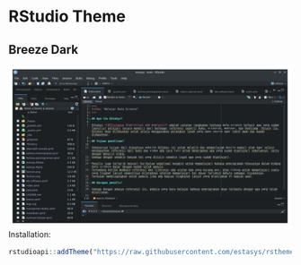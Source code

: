 # RStudio Theme

## Breeze Dark

![breeze-dark](img/breeze-dark.png)
Installation:

```R
rstudioapi::addTheme("https://raw.githubusercontent.com/estasys/rstheme/main/breeze-dark.rstheme", apply = TRUE)
```
